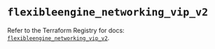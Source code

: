 # `flexibleengine_networking_vip_v2`

Refer to the Terraform Registry for docs: [`flexibleengine_networking_vip_v2`](https://registry.terraform.io/providers/flexibleenginecloud/flexibleengine/1.46.0/docs/resources/networking_vip_v2).

